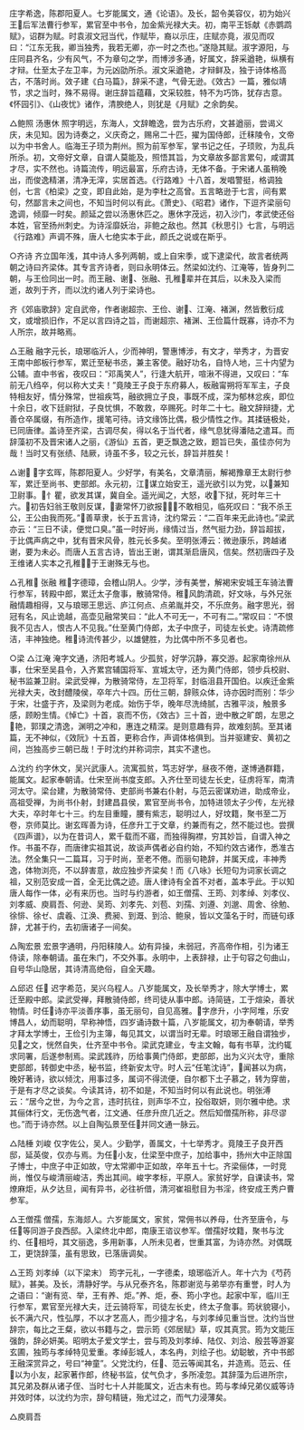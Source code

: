 <!-- { "loadSidebar": true } -->
庄字希逸，陈郡阳夏人。七岁能属文，通《论语》。及长，韶令美容仪，初为始兴王后军法曹行参军，累官至中书令，加金紫光禄大夫。初，南平王铄献《赤鹦鹉赋》，诏群为赋。时袁淑文冠当代，作赋毕，裔以示庄，庄赋亦竟，淑见而叹曰：“江东无我，卿当独秀，我若无卿，亦一时之杰也。”遂隐其赋。淑字源阳，与庄同县齐名，少有风气，不为章句之学，而博涉多通，好属文，辞采遒艳，纵横有才辩。仕至太子左卫率，为元凶劭所杀。淑文采遒艳，才辩鲜及，独于诗体格高古，不落时尚。效子建《白马篇》，辞采不逮，气骨无逊。《效古》一篇，雅似靖节，求之当时，殊不易得。谢庄辞旨蕴藉，文采较胜，特不为巧饰，犹存古意。《怀园引》、《山夜忧》诸作，清腴绝人，则犹是《月赋》之余韵矣。

△鲍照  汤惠休
照字明远，东海人，文辞瞻逸，尝为古乐府，文甚遒丽，尝谒义庆，未见知。因为诗奏之，义庆奇之，赐帛二十匹，擢为国侍郎，迁秣陵令，文帝以为中书舍人。临海王子顼为荆州。照为前军参军，掌书记之任，子顼败，为乱兵所杀。初，文帝好文章，自谓人莫能及，照悟其旨，为文章故多鄙言累句，咸谓其才尽，实不然也。诗篇流传，明远最富，乐府古诗，无体不备。于宋诸人虽稍晚出，而俊逸精湛，清净无滓，实居首选。《行路难》十八首，发唱警挺，格调独创，七言《柏梁》之变，即自此始，是为李杜之高曾。五言略逊于七言，间有累句，然鄙言未之间也，不知当时何以有此。《萧史》、《昭君》诸作，下逗齐梁丽句逸调，倾靡一时矣。颜延之尝以汤惠休匹之。惠休字茂远，初入沙门，孝武使还俗本姓，官至扬州刺史。为诗淫靡妖治，非鲍之敌也。然其《秋思引》七言，与明远《行路难》声调不殊，唐人七绝实本于此，颜氏之说或在斯乎。

○齐诗
齐立国年浅，其中诗人多列两朝，或上自宋季，或下逮梁代，故言者统两朝之诗曰齐梁体。其专言齐诗者，则曰永明体云。然梁如沈约、江淹等，皆身列二朝，与王俭同出一时。而王融、谢、张融、孔稚辈并在其后，以未及入梁而逝，故列于齐，而以沈约诸人列于梁诗也。

齐《郊庙歌辞》定自武帝，作者谢超宗、王俭、谢、江淹、褚渊，然皆敷衍成文，或增损旧作，不足以言四诗之旨，而谢超宗、褚渊、王俭篇什既寡，诗亦不为人所宗，故并略焉。

△王融
融字元长，琅琊临沂人，少而神明，警惠博涉，有文才，举秀才，为晋安王南中郎板行参军，累迁至秘书丞，兼主客使。融好功名，自恃人地，三十内望为公辅。直中书省，夜叹曰：“邓禹笑人”，行逢大航开，喧湫不得进，又叹曰：“车前无八绉卒，何以称大丈夫！”竟陵王子良于东府募人，板融甯朔将军军主，子良特相友好，情分殊常，世祖疾笃，融欲拥立子良，事既不成，深为郁林忿疾，即位十余日，收下廷尉狱，子良忧惧，不敢救，卒赐死。时年二十七。融文辞辩捷，尤善仓卒属缀，有所造作，援笔可待。诗文缘饰比偶，极少情性之作。其揉链极处，已同唐律。盖诗至齐梁，古调尽矣，得以名于当代者，缘气息犹得潘陆之遣耳。而辞藻初不及晋宋诸人之丽，《游仙》五首，更乏飘逸之致，题旨已失，虽佳亦何为哉！当时又有张绩、陆厥，诗虽不多，较之元长，辞旨并胜矣！

△谢
字玄晖，陈郡阳夏人。少好学，有美名，文章清丽，解褐豫章王太尉行参军，累迁至尚书、吏部郎。永元初，江谋立始安王，遥光欲引以为党，以兼知卫尉事。忄瞿，欲发其谋，冀自全。遥光闻之，大怒，收下狱，死时年三十六。初告妇翁王敬则反谋，妻常怀刀欲报，不敢相见，临死叹曰：“我不杀王公，王公由我而死。”善草隶，长于五言诗，沈约常云：“二百年来无此诗也。”梁武亦云：“三日不读，便觉口臭。”虽一时好尚，缘情过当，然气挺力劲，辞旨超拔，于比偶声病之中，犹有晋宋风骨，胜元长多矣。至明张溥云：微逊康乐，跨越诸谢，要为未必。而唐人五言古诗，皆出王谢，谓其渐启唐风，信矣。然初唐四子及王维诸人实本之孔稚，于王谢殊无与也。

△孔稚  张融
稚字德璋，会稽山阴人。少学，涉有美誉，解褐宋安城王车骑法曹行参军，转殿中郎，累迁太子詹事，散骑常侍。稚风韵清疏，好文咏，与外兄张融情趣相得，又与琅琊王思远、庐江何点、点弟胤并交，不乐庶务。融字思光，弱冠有名，风止诡越，高壶见融常笑曰：“此人不可无一，不可有二。”常叹曰：“不恨我不见古人，恨古人不见我。”仕至黄门侍郎，太子中庶子，司徒左长史。诗清疏修洁，丰神独绝。稚诗流传甚少，以雄健胜，为比偶中所不多见者也。

○梁
△江淹
淹字文通，济阳考城人。少孤贫，好学沉静，寡交游。起家南徐州从事，仕宋至吴县令，入齐累宫辅国将军、宣城太守，还为黄门侍郎，领步兵校尉、秘书监兼卫尉。梁武受禅，为散骑常侍，左卫将军，封临沮县开国伯。以疾迁金紫光禄大夫，改封醴陵侯，卒年六十四。历仕三朝，辞赅众体，诗亦因时而别：华少于宋，壮盛于齐，及梁则为老成。始伤于华，晚年尽洗绮腻，古雅平淡，触景多感，顾盼生情。《悼亡》十首，哀而不伤，《效古》三十首，逊中散之旷朗，左思之艳，郭璞之清逸，渊明之冲和，惠连之精深。是则意趣有异，故难刻鹄。至其诸篇，无不神似，《效阮》十五首，更称合作，声调体格俱到。当并驱建安、黄初之间，岂独高步三朝已哉！于时沈约并称词宗，其实不逮也。

△沈约
约字休文，吴兴武康人。流寓孤贫，笃志好学，昼夜不倦，遂博通群籍，能属文。起家奉朝请。仕宋至尚书度支郎。入齐仕至司徒左长史，征虏将军，南清河太守。梁台建，为散骑常侍、吏部尚书兼右仆射，与范云密谋劝进，助成帝业，高祖受禅，为尚书仆射，封建昌县侯，累官至尚书令，加特进领太子少传，左光禄大夫，卒时年七十三。约左目重瞳，腰有紫志，聪明过人，好坟籍，聚书至二万卷，京师莫比。谢玄晖善为诗，任彦升工于文章，约兼而有之，然不能过也。尝撰《四声谱》，以为在昔词人，累千载而不寤，而独得胸襟，穷其妙旨，自谓入神之作。书虽不存，而唐律实祖其说，故谈声偶者必自约始，不知约效古诸作，悉准古法。然全集只一二篇耳，习于时尚，至老不倦。而丽句艳辞，并属天成，丰神秀逸，体物浏亮，不以辞害意，故应独步齐梁矣！而《八咏》长短句为词家长调之祖，又别范安成一首，全无比偶之迹。唐人律诗有全首不对者，盖本乎此。于以知唐人每作一体，必有来历也。当时与约游者，如王僧孺、王筠、刘孝绰、刘孝仪、刘孝威、庾肩吾、何逊、吴筠、刘孝先、刘苞、刘孺、刘遵、刘邈、周舍、徐勉、徐悱、徐ゼ、虞羲、江涣、费昶、到溉、到洽、鲍泉，皆以文藻名于时，而链句琢辞，尤甚于约，去初唐诸子一间矣。

△陶宏景
宏景字通明，丹阳秣陵人。幼有异操，未弱冠，齐高帝作相，引为诸王侍读，除奉朝请。虽在朱门，不交外事。永明中，上表辞禄，止于句容之句曲山，自号华山隐居，其诗清高绝俗，自全天趣。

△邱迟  任
迟字希范，吴兴乌程人。八岁能属文，及长举秀才，除大学博士，累迁至殿中郎。梁武受禅，拜散骑侍郎，终司徒从事中郎。诗简链，工于煊染，善状物情。时任诗亦平淡善序事，虽无丽句，自见高雅。字彦升，小字阿堆，乐安博昌人，幼而聪明，早称神悟，四岁诵诗数十篇，八岁能属文，初为奉朝请，举秀才拜太学博士，王俭引为主簿，每见其文，以谓当时无辈。时琅琊王融自谓独步，见之文，恍然自失，仕齐至中书令。梁武克建业，专主文翰，每有书草，沈约辄求同署，后遂参制焉。梁武践祚，历给事黄门侍郎，吏部郎，出为义兴太守，重除吏部郎，转御史中丞，秘书监，终新安太守。时人云“任笔沈诗”，闻甚以为病，晚好著诗，欲以倾沈，用事过多，属词不得流便，自尔都下土子慕之，转为穿凿，于是有才尽之谈矣。今读其诗，初不如是，不知当时何以有此说也。明张溥云：“居今之世，为今之言，违时抗往，则声华不立，投俗取妍，则尔雅中绝。求其俪体行文，无伤逸气者，江文通、任彦升庶几近之。然后知僧孺所称，非尽谬也。”而于诗亦然。以上自陶弘景至任并同文通一脉云。

△陆棰  刘峻
仅字佐公，吴人。少勤学，善属文，十七举秀才。竟陵王子良开西邸，延英俊，仅亦与焉。为任小友，仕梁至中庶子，加给事中，扬州大中正除国子博士，中庶子中正如故，守太常卿中正如故，卒年五十七。齐梁俪体，一时竞尚，惟仅与峻清丽峻洁，秀出其间。峻字孝标，平原人。家贫好学，自课读书，常燎麻炬，从夕达旦，闻有异书，必往祈借，清河崔祖慰目为书淫，终安成王秀户曹参军。

△王僧孺
僧孺，东海郯人。六岁能属文，家贫，常佣书以养母，仕齐至唐令，与任等同游子良西邸。入梁终北中郎，南康王谘议参军。僧孺好坟籍，聚书与沈约、任相埒，其文丽逸，多用新事，人所未见者，世重其富，为诗亦然。对偶既工，更饶辞藻，虽有思致，已落唐调矣。

△王筠  刘孝绰（以下梁末）
筠字元礼，一字德柔，琅琊临沂人。年十六为《芍药赋》，甚美。及长，清静好学。与从兄泰齐名，陈郡谢览与弟举亦有重誉，时人为之语曰：“谢有览、举，王有养、炬。”养、炬，泰、筠小字也。起家中军，临川王行参军，累官至光禄大夫，迁云骑将军，司徒左长史，终太子詹事。筠状貌寝小，长不满六尺，性弘厚，不以才艺高人，而少擅才名，与刘孝绰见重当世。沈约当世辞宗，每比之王粲，欲以书籍与之，尝示筠《郊居赋》草，叹其真赏。筠为文能压强韵，辞必妍美。昭明太子爱文学士，尝与筠及刘孝绰、陆仅、刘洽、殷芸等游宴玄圃，独筠与孝绰特见爱重。孝绰彭城人，本名冉，刘绘子也。幼聪敏，齐中书郎王融深赏异之，号曰“神童”。父党沈约，任、范云等闻其名，并造焉。范云、任以为小友，起家著作郎，终秘书监，仗气负才，多所凌忽。其辞藻为后进所宗，其兄弟及群从诸子侄、当时七十人并能属文，近古未有也。筠与孝绰兄弟仪威等诗并效时体，以沈约为宗，辞句精链，殆尤过之，而气力浸薄矣。

△庾肩吾
